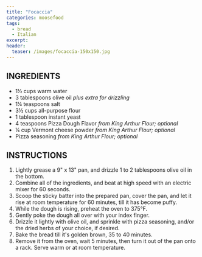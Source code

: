 ```yaml
---
title: "Focaccia"
categories: moosefood
tags: 
  - bread
  - Italian
excerpt: 
header:
  teaser: /images/focaccia-150x150.jpg
---
```


## INGREDIENTS
* 1½ cups warm water
* 3 tablespoons olive oil *plus extra for drizzling*
* 1¼ teaspoons salt
* 3½ cups all-purpose flour
* 1 tablespoon instant yeast
* 4 teaspoons Pizza Dough Flavor *from King Arthur Flour; optional*
* ¼ cup Vermont cheese powder *from King Arthur Flour; optional*
* Pizza seasoning *from King Arthur Flour; optional*

## INSTRUCTIONS
1. Lightly grease a 9" x 13" pan, and drizzle 1 to 2 tablespoons olive oil in the bottom.
2. Combine all of the ingredients, and beat at high speed with an electric mixer for 60 seconds.
3. Scoop the sticky batter into the prepared pan, cover the pan, and let it rise at room temperature for 60 minutes, till it has become puffy.
4. While the dough is rising, preheat the oven to 375°F.
5. Gently poke the dough all over with your index finger.
6. Drizzle it lightly with olive oil, and sprinkle with pizza seasoning, and/or the dried herbs of your choice, if desired.
7. Bake the bread till it's golden brown, 35 to 40 minutes.
8. Remove it from the oven, wait 5 minutes, then turn it out of the pan onto a rack. Serve warm or at room temperature.
